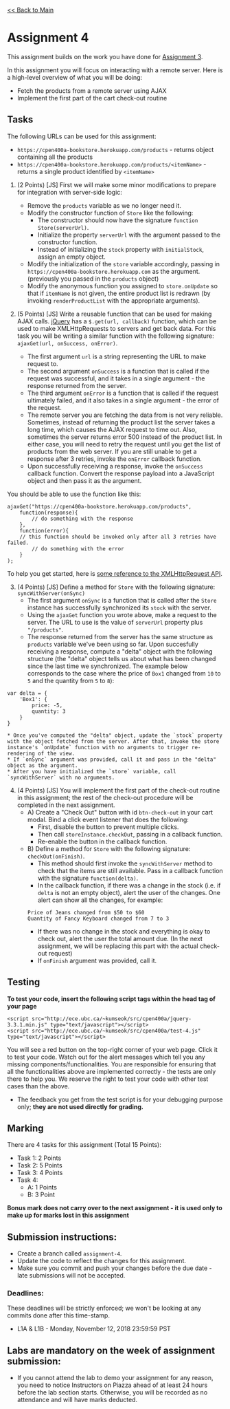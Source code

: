 [<< Back to Main](../README.md)

# Assignment 4

This assignment builds on the work you have done for [Assignment 3](./assignment-3.md).

In this assignment you will focus on interacting with a remote server. Here is a high-level overview of what you will be doing:

* Fetch the products from a remote server using AJAX
* Implement the first part of the cart check-out routine


## Tasks

The following URLs can be used for this assignment:
* `https://cpen400a-bookstore.herokuapp.com/products` - returns object containing all the products
* `https://cpen400a-bookstore.herokuapp.com/products/<itemName>` - returns a single product identified by `<itemName>` 

1. (2 Points) [JS] First we will make some minor modifications to prepare for integration with server-side logic:
    * Remove the `products` variable as we no longer need it.
    * Modify the constructor function of `Store` like the following:
        * The constructor should now have the signature `function Store(serverUrl)`.
        * Initialize the property `serverUrl` with the argument passed to the constructor function.
        * Instead of initializing the `stock` property with `initialStock`, assign an empty object.
    * Modify the initialization of the `store` variable accordingly, passing in `https://cpen400a-bookstore.herokuapp.com` as the argument. (previously you passed in the `products` object)
    * Modify the anonymous function you assigned to `store.onUpdate` so that if `itemName` is not given, the entire product list is redrawn (by invoking `renderProductList` with the appropriate arguments).

2. (5 Points) [JS] Write a reusable function that can be used for making AJAX calls. [jQuery](http://jquery.com) has a `$.get(url, callback)` function, which can be used to make XMLHttpRequests to servers and get back data. For this task you will be writing a similar function with the following signature: `ajaxGet(url, onSuccess, onError)`.
    * The first argument `url` is a string representing the URL to make request to.
    * The second argument `onSuccess` is a function that is called if the request was successful, and it takes in a single argument - the response returned from the server.
    * The third argument `onError` is a function that is called if the request ultimately failed, and it also takes in a single argument - the error of the request.
    * The remote server you are fetching the data from is not very reliable. Sometimes, instead of returning the product list the server takes a long time, which causes the AJAX request to time out. Also, sometimes the server returns error 500 instead of the product list. In either case, you will need to retry the request until you get the list of products from the web server. If you are still unable to get a response after 3 retries, invoke the `onError` callback function.
    * Upon successfully receiving a response, invoke the `onSuccess` callback function. Convert the response payload into a JavaScript object and then pass it as the argument.

You should be able to use the function like this:

```
ajaxGet("https://cpen400a-bookstore.herokuapp.com/products",
	function(response){
		// do something with the response
	},
	function(error){
    // this function should be invoked only after all 3 retries have failed.
		// do something with the error
	}
);
```

To help you get started, here is [some reference to the XMLHttpRequest API](https://www.w3schools.com/xml/xml_http.asp).

3. (4 Points) [JS] Define a method for `Store` with the following signature: `syncWithServer(onSync)`
    * The first argument `onSync` is a function that is called after the `Store` instance has successfully synchronized its `stock` with the server.
    * Using the `ajaxGet` function you wrote above, make a request to the server. The URL to use is the value of `serverUrl` property plus `"/products"`.
    * The response returned from the server has the same structure as `products` variable we've been using so far. Upon succesfully receiving a response, compute a "delta" object with the following structure (the "delta" object tells us about what has been changed since the last time we synchronized. The example below corresponds to the case where the price of `Box1` changed from `10` to `5` and the quantity from `5` to `8`):
```
var delta = {
    'Box1': {
        price: -5,
        quantity: 3
    }
}
```
    * Once you've computed the "delta" object, update the `stock` property with the object fetched from the server. After that, invoke the store instance's `onUpdate` function with no arguments to trigger re-rendering of the view.
    * If `onSync` argument was provided, call it and pass in the "delta" object as the argument.
    * After you have initialized the `store` variable, call `syncWithServer` with no arguments.

4. (4 Points) [JS] You will implement the first part of the check-out routine in this assignment; the rest of the check-out procedure will be completed in the next assignment.
    * A) Create a "Check Out" button with id `btn-check-out` in your cart modal. Bind a click event listener that does the following:
        * First, disable the button to prevent multiple clicks.
        * Then call `storeInstance.checkOut`, passing in a callback function.
        * Re-enable the button in the callback function.
    * B) Define a method for `Store` with the following signature: `checkOut(onFinish)`.
        * This method should first invoke the `syncWithServer` method to check that the items are still available. Pass in a callback function with the signature `function(delta)`.
        * In the callback function, if there was a change in the stock (i.e. if `delta` is not an empty object), alert the user of the changes. One alert can show all the changes, for example:
        ```
        Price of Jeans changed from $50 to $60
        Quantity of Fancy Keyboard changed from 7 to 3
        ```
        * If there was no change in the stock and everything is okay to check out, alert the user the total amount due. (In the next assignment, we will be replacing this part with the actual check-out request)
        * If `onFinish` argument was provided, call it.


## Testing

**To test your code, insert the following script tags within the head tag of your page**
```
<script src="http://ece.ubc.ca/~kumseok/src/cpen400a/jquery-3.3.1.min.js" type="text/javascript"></script>
<script src="http://ece.ubc.ca/~kumseok/src/cpen400a/test-4.js" type="text/javascript"></script>
```
You will see a red button on the top-right corner of your web page. Click it to test your code.
Watch out for the alert messages which tell you any missing components/functionalities. You are responsible for ensuring that all the functionalities above are implemented correctly - the tests are only there to help you. We reserve the right to test your code with other test cases than the above.

* The feedback you get from the test script is for your debugging purpose only; **they are not used directly for grading.**


## Marking

There are 4 tasks for this assignment (Total 15 Points):
* Task 1: 2 Points
* Task 2: 5 Points
* Task 3: 4 Points
* Task 4:
  * A: 1 Points
  * B: 3 Point

**Bonus mark does not carry over to the next assignment - it is used only to make up for marks lost in this assignment**


## Submission instructions:

* Create a branch called `assignment-4`.
* Update the code to reflect the changes for this assignment.
* Make sure you commit and push your changes before the due date - late submissions will not be accepted.


### Deadlines:

These deadlines will be strictly enforced; we won't be looking at any commits done after this time-stamp.

* L1A & L1B - Monday, November 12, 2018 23:59:59 PST


## Labs are mandatory on the week of assignment submission:

* If you cannot attend the lab to demo your assignment for any reason, you need to notice Instructors on Piazza ahead of at least 24 hours before the lab section starts. Otherwise, you will be recorded as no attendance and will have marks deducted.